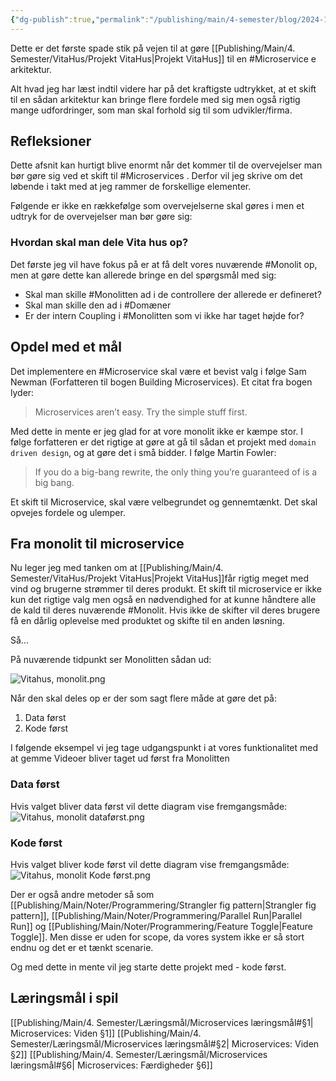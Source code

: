 ```yaml
---
{"dg-publish":true,"permalink":"/publishing/main/4-semester/blog/2024-10-04-microservice/","hide":true,"created":"2024-10-04T10:03:11.700+02:00"}
---
```


Dette er det første spade stik på  vejen til at gøre [[Publishing/Main/4. Semester/VitaHus/Projekt VitaHus\|Projekt VitaHus]] til en #Microservice e arkitektur.

Alt hvad jeg har læst indtil videre har på det kraftigste udtrykket, at et skift til en sådan arkitektur kan bringe flere fordele med sig men også rigtig mange udfordringer, som man skal forhold sig til som udvikler/firma.

## Refleksioner
Dette afsnit kan hurtigt blive enormt når det kommer til de overvejelser man bør gøre sig ved et skift til #Microservices . Derfor vil jeg skrive om det løbende i takt med at jeg rammer de forskellige elementer. 

Følgende er ikke en rækkefølge som overvejelserne skal gøres i men et udtryk for de overvejelser man bør gøre sig:

### Hvordan skal man dele Vita hus op?
Det første jeg vil have fokus på er at få delt vores nuværende #Monolit op, men at gøre dette kan allerede bringe en del spørgsmål med sig:

- Skal man skille #Monolitten ad i de controllere der allerede er defineret?
- Skal man skille den ad i #Domæner 
- Er der intern Coupling i #Monolitten som vi ikke har taget højde for?

## Opdel med et mål
Det implementere en #Microservice skal være et bevist valg i følge Sam Newman (Forfatteren til bogen Building Microservices). Et citat fra bogen lyder:

> Microservices aren’t easy. Try the simple stuff first.

Med dette in mente er jeg glad for at vore monolit ikke er kæmpe stor.
I følge forfatteren er det rigtige at gøre at gå til sådan et projekt med `domain driven design`, og at gøre det i små bidder. 
I følge Martin Fowler:

> If you do a big-bang rewrite, the only thing you’re guaranteed of is a big bang.

Et skift til Microservice, skal være velbegrundet og gennemtænkt. Det skal opvejes fordele og ulemper. 

## Fra monolit til microservice

Nu leger jeg med tanken om at [[Publishing/Main/4. Semester/VitaHus/Projekt VitaHus\|Projekt VitaHus]]får rigtig meget med vind og brugerne strømmer til deres produkt. 
Et skift til microservice er ikke kun det rigtige valg men også en nødvendighed for at kunne håndtere alle de kald til deres nuværende #Monolit. Hvis ikke de skifter vil deres brugere få en dårlig oplevelse med produktet og skifte til en anden løsning.

Så...

På nuværende tidpunkt ser Monolitten sådan ud:

![Vitahus, monolit.png](/img/user/Resource/Excalidraw/Vitahus,%20monolit.png)

Når den skal deles op er der som sagt flere måde at gøre det på:
1. Data først
2. Kode først

I følgende eksempel vi jeg tage udgangspunkt i at vores funktionalitet med at gemme Videoer bliver taget ud først fra Monolitten
### Data først
Hvis valget bliver data først vil dette diagram vise fremgangsmåde:
![Vitahus, monolit dataførst.png](/img/user/Resource/Excalidraw/Vitahus,%20monolit%20dataf%C3%B8rst.png)


### Kode først
Hvis valget bliver kode først vil dette diagram vise fremgangsmåde:
![Vitahus, monolit Kode først.png](/img/user/Resource/Excalidraw/Vitahus,%20monolit%20Kode%20f%C3%B8rst.png)

Der er også andre metoder så som [[Publishing/Main/Noter/Programmering/Strangler fig pattern\|Strangler fig pattern]], [[Publishing/Main/Noter/Programmering/Parallel Run\|Parallel Run]] og [[Publishing/Main/Noter/Programmering/Feature Toggle\|Feature Toggle]]. Men disse er uden for scope, da vores system ikke er så stort endnu og det er et tænkt scenarie.

Og med dette in mente vil jeg starte dette projekt med - kode først.


## Læringsmål i spil
[[Publishing/Main/4. Semester/Læringsmål/Microservices læringsmål#§1\| Microservices: Viden §1]]
[[Publishing/Main/4. Semester/Læringsmål/Microservices læringsmål#§2\| Microservices: Viden §2]]
[[Publishing/Main/4. Semester/Læringsmål/Microservices læringsmål#§6\| Microservices: Færdigheder §6]]
